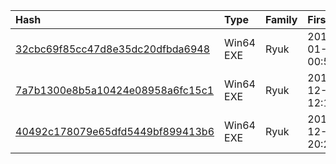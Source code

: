 |Hash|Type|Family|First_Seen|Name|
|:--|:--|:--|:--|:--|
|[32cbc69f85cc47d8e35dc20dfbda6948](https://www.virustotal.com/gui/file/32cbc69f85cc47d8e35dc20dfbda6948)|Win64 EXE|Ryuk|2019-01-03 00:58:58|795db7bdad1befdd3ad942be79715f6b0c5083d859901b81657b590c9628790f.bin|
|[7a7b1300e8b5a10424e08958a6fc15c1](https://www.virustotal.com/gui/file/7a7b1300e8b5a10424e08958a6fc15c1)|Win64 EXE|Ryuk|2018-12-31 12:15:17|AGsuy.exe|
|[40492c178079e65dfd5449bf899413b6](https://www.virustotal.com/gui/file/40492c178079e65dfd5449bf899413b6)|Win64 EXE|Ryuk|2018-12-26 20:26:23| |
